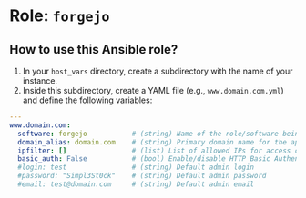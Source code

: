 # Role: `forgejo`

## How to use this Ansible role?

1. In your `host_vars` directory, create a subdirectory with the name of your instance.
2. Inside this subdirectory, create a YAML file (e.g., `www.domain.com.yml`) and define the following variables:

```yaml
---
www.domain.com:
  software: forgejo           # (string) Name of the role/software being deployed.
  domain_alias: domain.com    # (string) Primary domain name for the application.
  ipfilter: []                # (list) List of allowed IPs for access control (empty for unrestricted access).
  basic_auth: False           # (bool) Enable/disable HTTP Basic Authentication (True/False).
  #login: test                # (string) Default admin login
  #password: "Simpl3St0ck"    # (string) Default admin password
  #email: test@domain.com     # (string) Default admin email

